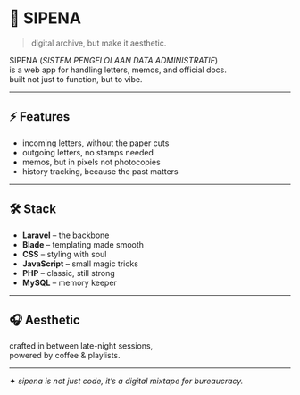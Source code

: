 # 🌌 SIPENA
> digital archive, but make it aesthetic.  

SIPENA (*SISTEM PENGELOLAAN DATA ADMINISTRATIF*)  
is a web app for handling letters, memos, and official docs.  
built not just to function, but to vibe.  

---

## ⚡ Features
- incoming letters, without the paper cuts  
- outgoing letters, no stamps needed  
- memos, but in pixels not photocopies  
- history tracking, because the past matters  

---

## 🛠️ Stack
- **Laravel** – the backbone  
- **Blade** – templating made smooth  
- **CSS** – styling with soul  
- **JavaScript** – small magic tricks  
- **PHP** – classic, still strong  
- **MySQL** – memory keeper  

---

## 🎧 Aesthetic
crafted in between late-night sessions,  
powered by coffee & playlists.  

---

✦ *sipena is not just code, it’s a digital mixtape for bureaucracy.*
